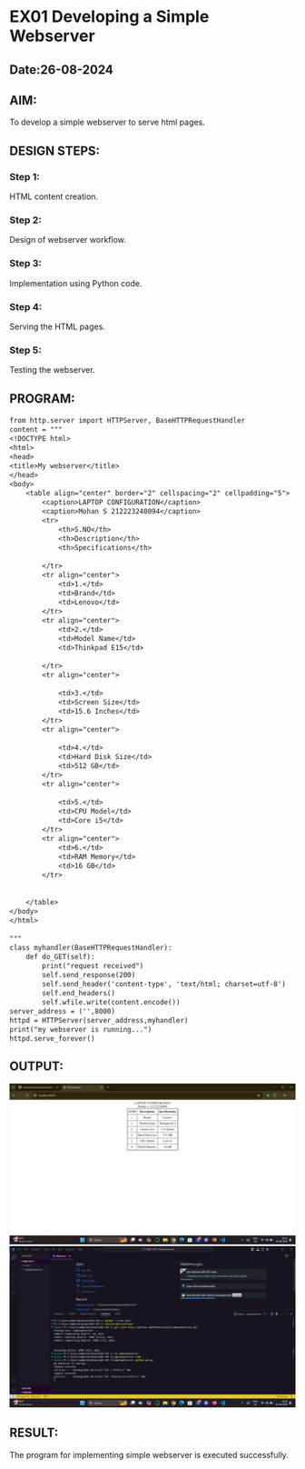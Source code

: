# EX01 Developing a Simple Webserver
## Date:26-08-2024

## AIM:
To develop a simple webserver to serve html pages.

## DESIGN STEPS:
### Step 1: 
HTML content creation.

### Step 2:
Design of webserver workflow.

### Step 3:
Implementation using Python code.

### Step 4:
Serving the HTML pages.

### Step 5:
Testing the webserver.

## PROGRAM:
```
from http.server import HTTPServer, BaseHTTPRequestHandler
content = """
<!DOCTYPE html>
<html>
<head>
<title>My webserver</title>
</head>
<body>
    <table align="center" border="2" cellspacing="2" cellpadding="5">
		<caption>LAPTOP CONFIGURATION</caption>
        <caption>Mohan S 212223240094</caption>
        <tr>
			<th>S.NO</th>
			<th>Description</th>
			<th>Specifications</th>
            
		</tr>
		<tr align="center">
			<td>1.</td>
			<td>Brand</td>
			<td>Lenovo</td>
		</tr>
		<tr align="center">
			<td>2.</td>
			<td>Model Name</td>
            <td>Thinkpad E15</td>
			
		</tr>
		<tr align="center">

			<td>3.</td>
			<td>Screen Size</td>
			<td>15.6 Inches</td>
		</tr>
        <tr align="center">

			<td>4.</td>
			<td>Hard Disk Size</td>
			<td>512 GB</td>
		</tr>
        <tr align="center">

			<td>5.</td>
			<td>CPU Model</td>
			<td>Core i5</td>
		</tr>
        <tr align="center">
            <td>6.</td>
			<td>RAM Memory</td>
			<td>16 GB</td>
		</tr>
        

	</table>
</body>
</html>

"""
class myhandler(BaseHTTPRequestHandler):
    def do_GET(self):
        print("request received")
        self.send_response(200)
        self.send_header('content-type', 'text/html; charset=utf-8')
        self.end_headers()
        self.wfile.write(content.encode())
server_address = ('',8000)
httpd = HTTPServer(server_address,myhandler)
print("my webserver is running...")
httpd.serve_forever()
```

## OUTPUT:
![alt text](<Screenshot 2024-08-26 203216.png>)
![alt text](<Screenshot 2024-08-26 203255.png>)


## RESULT:
The program for implementing simple webserver is executed successfully.

